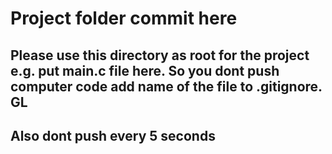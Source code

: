 # Project folder commit here
## Please use this directory as root for the project e.g. put main.c file here. So you dont push computer code add name of the file to .gitignore. GL
## Also dont push every 5 seconds
